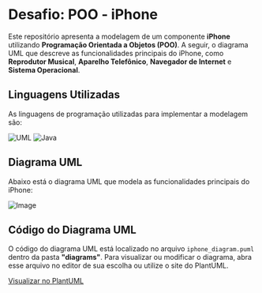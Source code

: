 # Desafio: POO - iPhone

Este repositório apresenta a modelagem de um componente **iPhone** utilizando **Programação Orientada a Objetos (POO)**. A seguir, o diagrama UML que descreve as funcionalidades principais do iPhone, como **Reprodutor Musical**, **Aparelho Telefônico**, **Navegador de Internet** e **Sistema Operacional**.

## Linguagens Utilizadas

As linguagens de programação utilizadas para implementar a modelagem são:

![UML](https://camo.githubusercontent.com/607457dc8a695fc0bd96ef931e242d5030266e4231cccd713a849ad9397aa749/68747470733a2f2f696d672e736869656c64732e696f2f62616467652f2d554d4c2d77686974653f7374796c653d666f722d7468652d6261646765266c6f676f3d554d4c26636f6c6f723d464142443134266c6f676f436f6c6f723d7768697465) 
![Java](https://camo.githubusercontent.com/8a163c10f8a284a7b3e6fa9923a0a124eb506bd3ca0286db64187a0299bdda50/68747470733a2f2f696d672e736869656c64732e696f2f62616467652f4a6176612d3030303f7374796c653d666f722d7468652d6261646765266c6f676f3d6f70656e6a646b266c6f676f436f6c6f723d454438423030)

## Diagrama UML

Abaixo está o diagrama UML que modela as funcionalidades principais do iPhone:

![Image](https://github.com/user-attachments/assets/cac59ec1-bb54-4d2c-8a33-ea24909ac3f3)

## Código do Diagrama UML

O código do diagrama UML está localizado no arquivo `iphone_diagram.puml` dentro da pasta **"diagrams"**. Para visualizar ou modificar o diagrama, abra esse arquivo no editor de sua escolha ou utilize o site do PlantUML.

[Visualizar no PlantUML](https://encurtador.com.br/XuDXu)
